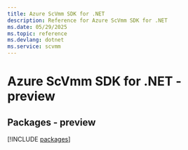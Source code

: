 ```yaml
---
title: Azure ScVmm SDK for .NET
description: Reference for Azure ScVmm SDK for .NET
ms.date: 05/29/2025
ms.topic: reference
ms.devlang: dotnet
ms.service: scvmm
---
```

# Azure ScVmm SDK for .NET - preview
## Packages - preview
[!INCLUDE [packages](scvmm-index.md)]